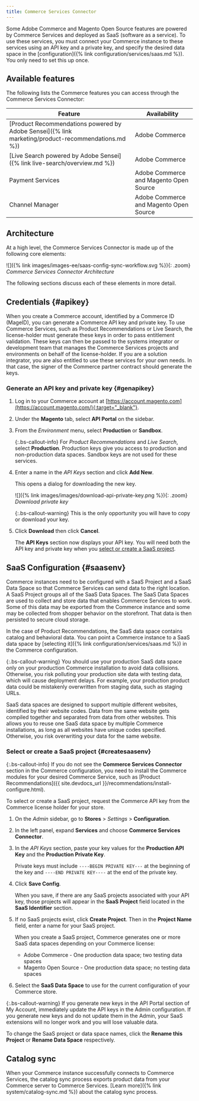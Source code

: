 ```yaml
---
title: Commerce Services Connector
---
```


Some Adobe Commerce and Magento Open Source features are powered by Commerce Services and deployed as SaaS (software as a service). To use these services, you must connect your Commerce instance to these services using an API key and a private key, and specify the desired data space in the [configuration]({% link configuration/services/saas.md %}). You only need to set this up once.

## Available features

The following lists the Commerce features you can access through the Commerce Services Connector:

Feature | Availability
---|---
[Product Recommendations powered by Adobe Sensei]({% link marketing/product-recommendations.md %}) | Adobe Commerce
[Live Search powered by Adobe Sensei]({% link live-search/overview.md %}) | Adobe Commerce
Payment Services | Adobe Commerce and Magento Open Source
Channel Manager | Adobe Commerce and Magento Open Source

## Architecture

At a high level, the Commerce Services Connector is made up of the following core elements:

![]({% link images/images-ee/saas-config-sync-workflow.svg %}){: .zoom}
   _Commerce Services Connector Architecture_

The following sections discuss each of these elements in more detail.

## Credentials {#apikey}

When you create a Commerce account, identified by a Commerce ID (MageID), you can generate a Commerce API key and private key. To use Commerce Services, such as Product Recommendations or Live Search, the license-holder must generate these keys in order to pass entitlement validation. These keys can then be passed to the systems integrator or development team that manages the Commerce Services projects and environments on behalf of the license-holder. If you are a solution integrator, you are also entitled to use these services for your own needs. In that case, the signer of the Commerce partner contract should generate the keys.

### Generate an API key and private key {#genapikey}

1. Log in to your Commerce account at [https://account.magento.com](https://account.magento.com/){:target="_blank"}.

1. Under the **Magento** tab, select **API Portal** on the sidebar.

1. From the _Environment_ menu, select **Production** or **Sandbox**.

   {:.bs-callout-info}
   For _Product Recommendations_ and _Live Search_, select **Production**. Production keys give you access to production and non-production data spaces. Sandbox keys are not used for these services.

1. Enter a name in the _API Keys_ section and click **Add New**.

   This opens a dialog for downloading the new key.

   ![]({% link images/images/download-api-private-key.png %}){: .zoom}
   _Download private key_

   {:.bs-callout-warning}
   This is the only opportunity you will have to copy or download your key.

1. Click **Download** then click **Cancel**.

   The **API Keys** section now displays your API key. You will need both the API key and private key when you [select or create a SaaS project](#createsaasenv).

## SaaS Configuration {#saasenv}

Commerce instances need to be configured with a SaaS Project and a SaaS Data Space so that Commerce Services can send data to the right location. A SaaS Project groups all of the SaaS Data Spaces. The SaaS Data Spaces are used to collect and store data that enables Commerce Services to work. Some of this data may be exported from the Commerce instance and some may be collected from shopper behavior on the storefront. That data is then persisted to secure cloud storage.

In the case of Product Recommendations, the SaaS data space contains catalog and behavioral data. You can point a Commerce instance to a SaaS data space by [selecting it]({% link configuration/services/saas.md %}) in the Commerce configuration.

{:.bs-callout-warning}
You should use your production SaaS data space only on your production Commerce installation to avoid data collisions. Otherwise, you risk polluting your production site data with testing data, which will cause deployment delays. For example, your production product data could be mistakenly overwritten from staging data, such as staging URLs.

SaaS data spaces are designed to support multiple different websites, identified by their website codes. Data from the same website gets compiled together and separated from data from other websites. This allows you to reuse one SaaS data space by multiple Commerce installations, as long as all websites have unique codes specified. Otherwise, you risk overwriting your data for the same website.

### Select or create a SaaS project {#createsaasenv}

{:.bs-callout-info}
If you do not see the **Commerce Services Connector** section in the Commerce configuration, you need to install the Commerce modules for your desired Commerce Service, such as [Product Recommendations]({{ site.devdocs_url }}/recommendations/install-configure.html).

To select or create a SaaS project, request the Commerce API key from the Commerce license holder for your store.

1. On the _Admin_ sidebar, go to **Stores** > _Settings_ > **Configuration**.

1. In the left panel, expand **Services** and choose **Commerce Services Connector**.

1. In the _API Keys_ section, paste your key values for the **Production API Key** and the **Production Private Key**.

   Private keys must include `----BEGIN PRIVATE KEY---` at the beginning of the key and `----END PRIVATE KEY----` at the end of the private key.

1. Click **Save Config**.

   When you save, if there are any SaaS projects associated with your API key, those projects will appear in the **SaaS Project** field located in the **SaaS Identifier** section.

1. If no SaaS projects exist, click **Create Project**. Then in the **Project Name** field, enter a name for your SaaS project.

   When you create a SaaS project, Commerce generates one or more SaaS data spaces depending on your Commerce license:
   - Adobe Commerce - One production data space; two testing data spaces
   - Magento Open Source - One production data space; no testing data spaces

1. Select the **SaaS Data Space** to use for the current configuration of your Commerce store.

{:.bs-callout-warning}
If you generate new keys in the API Portal section of My Account, immediately update the API keys in the Admin configuration. If you generate new keys and do not update them in the Admin, your SaaS extensions will no longer work and you will lose valuable data.

To change the SaaS project or data space names, click the **Rename this Project** or **Rename Data Space** respectively.

## Catalog sync

When your Commerce instance successfully connects to Commerce Services, the catalog sync process exports product data from your Commerce server to Commerce Services. [Learn more]({% link system/catalog-sync.md %}) about the catalog sync process.
